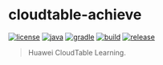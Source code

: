 # cloudtable-achieve

[![license](https://img.shields.io/badge/license-MIT-green.svg?style=flat&logo=github)](https://www.mit-license.org)
[![java](https://img.shields.io/badge/java-1.8-brightgreen.svg?style=flat&logo=java)](https://www.oracle.com/java/technologies/javase-downloads.html)
[![gradle](https://img.shields.io/badge/gradle-6.3-brightgreen.svg?style=flat&logo=gradle)](https://docs.gradle.org/6.3/userguide/installation.html)
[![build](https://github.com/aaric/cloudtable-achieve/workflows/build/badge.svg)](https://github.com/aaric/cloudtable-achieve/actions)
[![release](https://img.shields.io/badge/release-0.0.1-blue.svg)](https://github.com/aaric/cloudtable-achieve/releases)

> Huawei CloudTable Learning.
